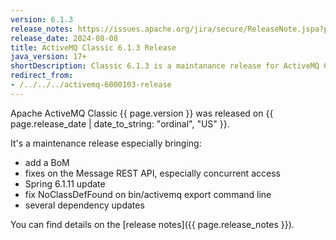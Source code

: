 ```yaml
---
version: 6.1.3
release_notes: https://issues.apache.org/jira/secure/ReleaseNote.jspa?projectId=12311210&version=12354559
release_date: 2024-08-08
title: ActiveMQ Classic 6.1.3 Release
java_version: 17+
shortDescription: Classic 6.1.3 is a maintanance release for ActiveMQ Classic, on the 6.1.x series.
redirect_from:
- /../../../activemq-6000103-release
---
```

Apache ActiveMQ Classic {{ page.version }} was released on {{ page.release_date | date_to_string: "ordinal", "US" }}.

It's a maintenance release especially bringing:
- add a BoM
- fixes on the Message REST API, especially concurrent access
- Spring 6.1.11 update
- fix NoClassDefFound on bin/activemq export command line
- several dependency updates 

You can find details on the [release notes]({{ page.release_notes }}).

